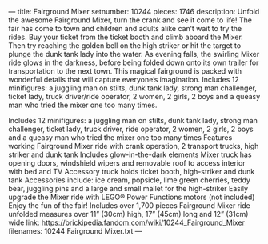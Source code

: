 —
title: Fairground Mixer
setnumber: 10244
pieces: 1746
description:
Unfold the awesome Fairground Mixer, turn the crank and see it come to life! The fair has come to town and children and adults alike can’t wait to try the rides. Buy your ticket from the ticket booth and climb aboard the Mixer. Then try reaching the golden bell on the high striker or hit the target to plunge the dunk tank lady into the water. As evening falls, the swirling Mixer ride glows in the darkness, before being folded down onto its own trailer for transportation to the next town. This magical fairground is packed with wonderful details that will capture everyone’s imagination. Includes 12 minifigures: a juggling man on stilts, dunk tank lady, strong man challenger, ticket lady, truck driver/ride operator, 2 women, 2 girls, 2 boys and a queasy man who tried the mixer one too many times.

Includes 12 minifigures: a juggling man on stilts, dunk tank lady, strong man challenger, ticket lady, truck driver, ride operator, 2 women, 2 girls, 2 boys and a queasy man who tried the mixer one too many times
Features working Fairground Mixer ride with crank operation, 2 transport trucks, high striker and dunk tank
Includes glow-in-the-dark elements
Mixer truck has opening doors, windshield wipers and removable roof to access interior with bed and TV
Accessory truck holds ticket booth, high-striker and dunk tank
Accessories include: ice cream, popsicle, lime green cherries, teddy bear, juggling pins and a large and small mallet for the high-striker
Easily upgrade the Mixer ride with LEGO® Power Functions motors (not included)
Enjoy the fun of the fair!
Includes over 1,700 pieces
Fairground Mixer ride unfolded measures over 11” (30cm) high, 17” (45cm) long and 12” (31cm) wide
link: https://brickipedia.fandom.com/wiki/10244_Fairground_Mixer 
filenames: 10244 Fairground Mixer.txt
—

